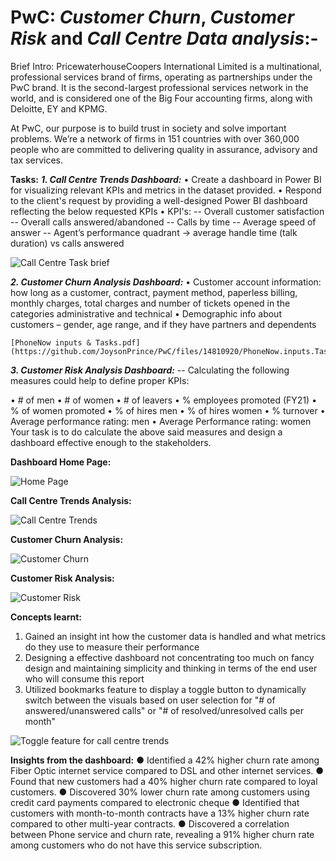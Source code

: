 # PwC: *Customer Churn*, *Customer Risk* and *Call Centre Data analysis*:-

Brief Intro:
PricewaterhouseCoopers International Limited is a multinational, professional services brand of firms, operating as partnerships under the PwC brand. It is the second-largest professional services network in the world, and is considered one of the Big Four accounting firms, along with Deloitte, EY and KPMG.

At PwC, our purpose is to build trust in society and solve important problems. We’re a network of firms in 151 countries with over 360,000 people who are committed to delivering quality in assurance, advisory and tax services.

**Tasks:**
 ***1. Call Centre Trends Dashboard:***
    • Create a dashboard in Power BI for visualizing relevant KPIs and metrics in the dataset provided.
    • Respond to the client's request by providing a well-designed Power BI dashboard reflecting the below requested KPIs
    • KPI's: -- Overall customer satisfaction
             -- Overall calls answered/abandoned
             -- Calls by time
             -- Average speed of answer
             -- Agent’s performance quadrant -> average handle time (talk duration) vs calls answered
 
 ![Call Centre Task brief](https://github.com/JoysonPrince/PwC/assets/137388224/c389f80b-071d-4aac-b916-656bc229285a)

 
 
 
 
 ***2. Customer Churn Analysis Dashboard:***
    • Customer account information: how long as a customer, contract, payment method, paperless billing, monthly charges, total charges 
      and number of tickets opened in the categories administrative and technical
    • Demographic info about customers – gender, age range, and if they have partners and dependents
    
    [PhoneNow inputs & Tasks.pdf](https://github.com/JoysonPrince/PwC/files/14810920/PhoneNow.inputs.Tasks.pdf)


     
     
     
     
     
  ***3. Customer Risk Analysis Dashboard:***
  -- Calculating the following measures could help to define proper KPIs:

  • # of men
  • # of women
  • # of leavers
  • % employees promoted (FY21)
  • % of women promoted
  • % of hires men
  • % of hires women
  • % turnover 
  • Average performance rating: men
  • Average Performance rating: women
  Your task is to do calculate the above said measures and design a dashboard effective enough to the stakeholders.



  **Dashboard Home Page:**
  
   ![Home Page](https://github.com/JoysonPrince/PwC/assets/137388224/e7d8c268-a3f7-4a76-8a8b-4787f545d4a1)


  **Call Centre Trends Analysis:**

   ![Call Centre Trends](https://github.com/JoysonPrince/PwC/assets/137388224/d06657ef-3b9a-42f8-9bce-dbf5d9292c78)


   **Customer Churn Analysis:**

   ![Customer Churn](https://github.com/JoysonPrince/PwC/assets/137388224/7976bc8b-6031-4bb8-9b95-94f9956e970a)


   **Customer Risk Analysis:**

   ![Customer Risk](https://github.com/JoysonPrince/PwC/assets/137388224/f020731b-b669-46c7-9980-c861d4c04691)



**Concepts learnt:**
1. Gained an insight int how the customer data is handled and what metrics do they use to measure their performance
2. Designing a effective dashboard not concentrating too much on fancy design and maintaining simplicity and thinking in terms of the end user who will consume this report
3. Utilized bookmarks feature to display a toggle button to dynamically switch between the visuals based on user selection for "# of answered/unanswered calls" or "# of resolved/unresolved calls per month"

 ![Toggle feature for call centre trends](https://github.com/JoysonPrince/PwC/assets/137388224/bc480c75-67f6-4f0e-9d23-f798c3125620)



 **Insights from the dashboard:**
  ●	Identified a 42% higher churn rate among Fiber Optic internet service compared to DSL and other internet services.
  ●	Found that new customers had a 40% higher churn rate compared to loyal customers.
  ●	Discovered 30% lower churn rate among customers using credit card payments compared to electronic cheque
  ●	Identified that customers with month-to-month contracts have a 13% higher churn rate compared to other multi-year contracts.
  ●	Discovered a correlation between Phone service and churn rate, revealing a 91% higher churn rate among customers who do not have this service subscription.


